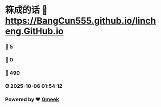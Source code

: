 # 箖成的话 :link: https://BangCun555.github.io/lincheng.GitHub.io 
### :page_facing_up: [5](https://BangCun555.github.io/lincheng.GitHub.io/tag.html) 
### :speech_balloon: 0 
### :hibiscus: 490 
### :alarm_clock: 2025-10-06 01:54:12 
### Powered by :heart: [Gmeek](https://github.com/Meekdai/Gmeek)
